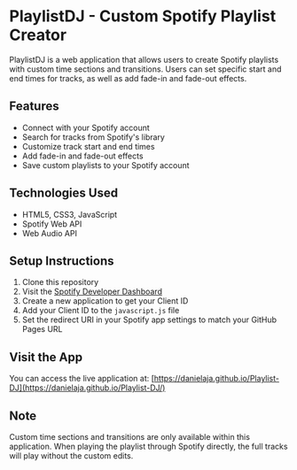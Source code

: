 # PlaylistDJ - Custom Spotify Playlist Creator

PlaylistDJ is a web application that allows users to create Spotify playlists with custom time sections and transitions. Users can set specific start and end times for tracks, as well as add fade-in and fade-out effects.

## Features

- Connect with your Spotify account
- Search for tracks from Spotify's library
- Customize track start and end times
- Add fade-in and fade-out effects
- Save custom playlists to your Spotify account

## Technologies Used

- HTML5, CSS3, JavaScript
- Spotify Web API
- Web Audio API

## Setup Instructions

1. Clone this repository
2. Visit the [Spotify Developer Dashboard](https://developer.spotify.com/dashboard/)
3. Create a new application to get your Client ID
4. Add your Client ID to the `javascript.js` file
5. Set the redirect URI in your Spotify app settings to match your GitHub Pages URL

## Visit the App

You can access the live application at: [https://danielaja.github.io/Playlist-DJ](https://danielaja.github.io/Playlist-DJ/)

## Note

Custom time sections and transitions are only available within this application. When playing the playlist through Spotify directly, the full tracks will play without the custom edits.
